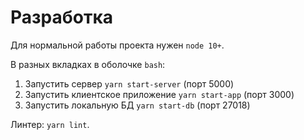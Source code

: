 # Разработка
Для нормальной работы проекта нужен `node 10+`.

В разных вкладках в оболочке `bash`:

1. Запустить сервер `yarn start-server` (порт 5000)
2. Запустить клиентское приложение `yarn start-app` (порт 3000)
3. Запустить локальную БД `yarn start-db` (порт 27018)

Линтер: `yarn lint`.
